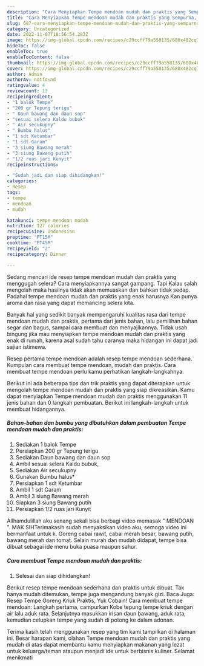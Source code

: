 ```yaml
---
description: "Cara Menyiapkan Tempe mendoan mudah dan praktis yang Sempurna, Buat Buka Puasa Enak"
title: "Cara Menyiapkan Tempe mendoan mudah dan praktis yang Sempurna, Buat Buka Puasa Enak"
slug: 687-cara-menyiapkan-tempe-mendoan-mudah-dan-praktis-yang-sempurna-buat-buka-puasa-enak
category: Uncategorized
date: 2022-11-07T18:56:54.283Z
image: https://img-global.cpcdn.com/recipes/c29ccff79a558135/680x482cq70/tempe-mendoan-mudah-dan-praktis-foto-resep-utama.jpg
hideToc: false
enableToc: true
enableTocContent: false
thumbnail: https://img-global.cpcdn.com/recipes/c29ccff79a558135/680x482cq70/tempe-mendoan-mudah-dan-praktis-foto-resep-utama.jpg
cover: https://img-global.cpcdn.com/recipes/c29ccff79a558135/680x482cq70/tempe-mendoan-mudah-dan-praktis-foto-resep-utama.jpg
author: Admin
authorAv: notfound
ratingvalue: 4
reviewcount: 13
recipeingredient:
- "1 balok Tempe"
- "200 gr Tepung terigu"
- " Daun bawang dan daun sop"
- "sesuai selera Kaldu bubuk"
- " Air secukupny"
- " Bumbu halus"
- "1 sdt Ketumbar"
- "1 sdt Garam"
- "3 siung Bawang merah"
- "3 siung Bawang putih"
- "1/2 ruas jari Kunyit"
recipeinstructions:

- "Sudah jadi dan siap dihidangkan!"
categories:
- Resep
tags:
- tempe
- mendoan
- mudah

katakunci: tempe mendoan mudah 
nutrition: 127 calories
recipecuisine: Indonesian
preptime: "PT15M"
cooktime: "PT45M"
recipeyield: "2"
recipecategory: Dinner

---
```



Sedang mencari ide resep tempe mendoan mudah dan praktis yang menggugah selera? Cara menyiapkannya sangat gampang. Tapi Kalau salah mengolah maka hasilnya tidak akan memuaskan dan bahkan tidak sedap. Padahal tempe mendoan mudah dan praktis yang enak harusnya Kan punya aroma dan rasa yang dapat memancing selera kita.


Banyak hal yang sedikit banyak mempengaruhi kualitas rasa dari tempe mendoan mudah dan praktis, pertama dari jenis bahan, lalu pemilihan bahan segar dan bagus, sampai cara membuat dan menyajikannya. Tidak usah bingung jika mau menyiapkan tempe mendoan mudah dan praktis yang enak di rumah, karena asal sudah tahu caranya maka hidangan ini dapat jadi sajian istimewa.

Resep pertama tempe mendoan adalah resep tempe mendoan sederhana. Kumpulan cara membuat tempe mendoan, mudah dan praktis. Cara membuat tempe mendoan perlu kamu perhatikan langkah-langkahnya.


Berikut ini ada beberapa tips dan trik praktis yang dapat diterapkan untuk mengolah tempe mendoan mudah dan praktis yang siap dikreasikan. Kamu dapat menyiapkan Tempe mendoan mudah dan praktis menggunakan 11 jenis bahan dan 0 langkah pembuatan. Berikut ini langkah-langkah untuk membuat hidangannya.

<!--inarticleads1-->

##### Bahan-bahan dan bumbu yang dibutuhkan dalam pembuatan Tempe mendoan mudah dan praktis:

1. Sediakan 1 balok Tempe
1. Persiapkan 200 gr Tepung terigu
1. Sediakan  Daun bawang dan daun sop
1. Ambil sesuai selera Kaldu bubuk,
1. Sediakan  Air secukupny
1. Gunakan  Bumbu halus*
1. Persiapkan 1 sdt Ketumbar
1. Ambil 1 sdt Garam
1. Ambil 3 siung Bawang merah
1. Siapkan 3 siung Bawang putih
1. Persiapkan 1/2 ruas jari Kunyit


Allhamdulillah aku senang sekali bisa berbagi video memasak &#34; MENDOAN &#34;. MAK SIHTerimakasih sudah menyaksikan video aku, semoga video ini bermanfaat untuk k. Goreng cabai rawit, cabai merah besar, bawang putih, bawang merah dan tomat. Selain murah dan mudah didapat, tempe bisa dibuat sebagai ide menu buka puasa maupun sahur. 

<!--inarticleads2-->

##### Cara membuat Tempe mendoan mudah dan praktis:


1. Selesai dan siap dihidangkan!

Berikut resep tempe mendoan sederhana dan praktis untuk dibuat. Tak hanya mudah ditemukan, tempe juga mengandung banyak gizi. Baca Juga: Resep Tempe Goreng Kriuk Praktis, Yuk Cobain! Cara membuat tempe mendoan: Langkah pertama, campurkan Kobe tepung tempe kriuk dengan air lalu aduk rata. Selanjutnya masukkan irisan daun bawang, aduk rata, kemudian celupkan tempe yang sudah di potong ke dalam adonan. 

Terima kasih telah menggunakan resep yang tim kami tampilkan di halaman ini. Besar harapan kami, olahan Tempe mendoan mudah dan praktis yang mudah di atas dapat membantu kamu menyiapkan makanan yang lezat untuk keluarga/teman ataupun menjadi ide untuk berbisnis kuliner. Selamat menikmati
